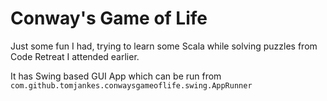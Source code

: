 # Conway's Game of Life

Just some fun I had, trying to learn some Scala while solving puzzles from Code Retreat I attended earlier.

It has Swing based GUI App which can be run from `com.github.tomjankes.conwaysgameoflife.swing.AppRunner`